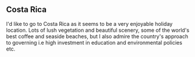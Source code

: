 ## Costa Rica

I'd like to go to Costa Rica as it seems to be a very enjoyable holiday location. Lots of lush vegetation and beautiful scenery, some of the world's best coffee and seaside beaches, but I also admire the country's approach to governing i.e high investment in education and environmental policies etc.

